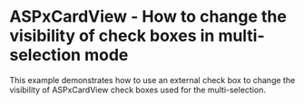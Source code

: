 # ASPxCardView - How to change the visibility of check boxes in multi-selection mode


This example demonstrates how to use an external check box to change the visibility of ASPxCardView check boxes used for the multi-selection.

<br/>


